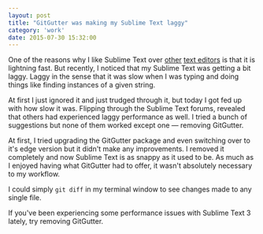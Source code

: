 ```yaml
---
layout: post
title: "GitGutter was making my Sublime Text laggy"
category: 'work'
date: 2015-07-30 15:32:00
---
```


One of the reasons why I like Sublime Text over [other](http://michaellee.co/atom-one-dot-ehhh/) [text editors](http://michaellee.co/brackets-one-dot-uhhh/) is that it is lightning fast. But recently, I noticed that my Sublime Text was getting a bit laggy. Laggy in the sense that it was slow when I was typing and doing things like finding instances of a given string.

At first I just ignored it and just trudged through it, but today I got fed up with how slow it was. Flipping through the Sublime Text forums, revealed that others had experienced laggy performance as well. I tried a bunch of suggestions but none of them worked except one &mdash; removing GitGutter.

At first, I tried upgrading the GitGutter package and even switching over to it's edge version but it didn't make any improvements. I removed it completely and now Sublime Text is as snappy as it used to be. As much as I enjoyed having what GitGutter had to offer, it wasn't absolutely necessary to my workflow.

I could simply `git diff` in my terminal window to see changes made to any single file.

If you've been experiencing some performance issues with Sublime Text 3 lately, try removing GitGutter.